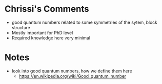 # Chrissi's Comments

- good quantum numbers related to some symmetries of the sytem, block structure
- Mostly important for PhD level
- Required knowledge here very minimal


# Notes

- look into good quantum numbers, how we define them here
	- https://en.wikipedia.org/wiki/Good_quantum_number
	